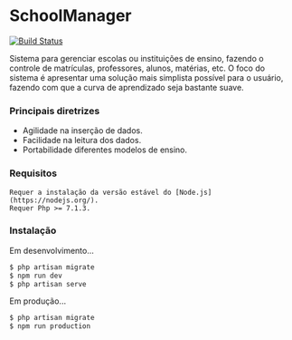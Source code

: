 # SchoolManager

[![Build Status](https://travis-ci.org/JJS4ntos/SchoolManager.svg?branch=master)](https://travis-ci.org/JJS4ntos/SchoolManager)

Sistema para gerenciar escolas ou instituições de ensino, fazendo o controle de matrículas, professores, alunos, matérias, etc. O foco do sistema é apresentar uma solução mais simplista possível para o usuário, fazendo com que a curva de aprendizado seja bastante suave.

### Principais diretrizes

  - Agilidade na inserção de dados.
  - Facilidade na leitura dos dados.
  - Portabilidade diferentes modelos de ensino.


### Requisitos

    Requer a instalação da versão estável do [Node.js](https://nodejs.org/).
    Requer Php >= 7.1.3.

### Instalação

Em desenvolvimento...

```sh
$ php artisan migrate
$ npm run dev
$ php artisan serve
```

Em produção...

```sh
$ php artisan migrate
$ npm run production
```
